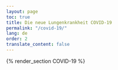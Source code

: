 ```yaml
---
layout: page
toc: true
title: Die neue Lungenkrankheit COVID-19
permalink: "/covid-19/"
lang: de
order: 2
translate_content: false
---
```



{% render_section COVID-19 %}
